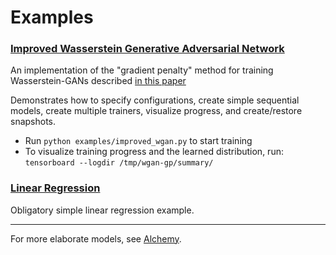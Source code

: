 # Examples

### [Improved Wasserstein Generative Adversarial Network](improved_wgan.py)

An implementation of the "gradient penalty" method for training Wasserstein-GANs described [in this paper](https://arxiv.org/abs/1704.00028)

Demonstrates how to specify configurations, create simple sequential models, create multiple trainers, visualize progress, and create/restore snapshots.

-   Run `python examples/improved_wgan.py` to start training
-   To visualize training progress and the learned distribution, run: `tensorboard --logdir /tmp/wgan-gp/summary/`

### [Linear Regression](linear_regression.py)

Obligatory simple linear regression example.

---

For more elaborate models, see [Alchemy](https://github.com/ethereon/alchemy).
